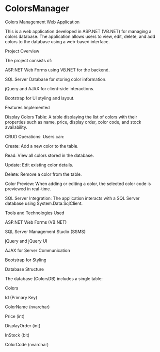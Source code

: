 # ColorsManager
Colors Management Web Application

This is a web application developed in ASP.NET (VB.NET) for managing a colors database. The application allows users to view, edit, delete, and add colors to the database using a web-based interface.

Project Overview

The project consists of:

ASP.NET Web Forms using VB.NET for the backend.

SQL Server Database for storing color information.

jQuery and AJAX for client-side interactions.

Bootstrap for UI styling and layout.

Features Implemented

Display Colors Table: A table displaying the list of colors with their properties such as name, price, display order, color code, and stock availability.

CRUD Operations: Users can:

Create: Add a new color to the table.

Read: View all colors stored in the database.

Update: Edit existing color details.

Delete: Remove a color from the table.

Color Preview: When adding or editing a color, the selected color code is previewed in real-time.

SQL Server Integration: The application interacts with a SQL Server database using System.Data.SqlClient.

Tools and Technologies Used

ASP.NET Web Forms (VB.NET)

SQL Server Management Studio (SSMS)

jQuery and jQuery UI

AJAX for Server Communication

Bootstrap for Styling

Database Structure

The database (ColorsDB) includes a single table:

Colors

Id (Primary Key)

ColorName (nvarchar)

Price (int)

DisplayOrder (int)

InStock (bit)

ColorCode (nvarchar)
